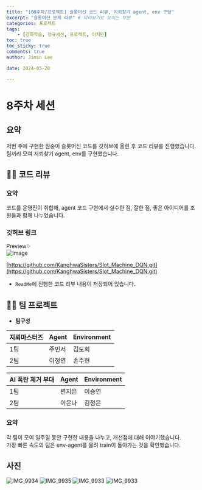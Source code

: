 ```yaml
---
title: "[08주차/프로젝트] 슬롯머신 코드 리뷰, 지뢰찾기 agent, env 구현"  
excerpt: "슬롯머신 문제 리뷰" # 미리보기로 보이는 부분  
categories: 프로젝트  
tags: 
    - [강화학습, 정규세션, 프로젝트, 이지민]  
toc: true  
toc_sticky: true  
comments: true  
author: Jimin Lee  

date: 2024-05-20

---
```


# 8주차 세션

## 요약
저번 주에 구현한 원숭이 슬롯머신 코드를 깃허브에 올린 후 코드 리뷰를 진행했습니다.   
팀끼리 모여 지뢰찾기 agent, env를 구현했습니다. 

## 👩‍💻 코드 리뷰
### 요약
코드를 운영진이 취합해, agent 코드 구현에서 실수한 점, 잘한 점, 좋은 아이디어를 조원들과 함께 나누었습니다. 
### 깃허브 링크
Preview✨  
![image](https://github.com/KanghwaSisters/kanghwasisters.github.io/assets/126959470/81baadc8-3b03-4b7e-8066-de67efe451ee)  

[https://github.com/KanghwaSisters/Slot_Machine_DQN.git](https://github.com/KanghwaSisters/Slot_Machine_DQN.git)
- `ReadMe`에 진행한 코드 리뷰 내용이 저장되어 있습니다.  

## 👩‍💻 팀 프로젝트 
- **팀구성**   

| 지뢰마스터즈 | Agent | Environment |
| --- |-----|-------------|
| 1팀 | 주민서 | 김도희         |
| 2팀 | 이정연 | 손주현         |

| AI 폭탄 제거 부대 | Agent | Environment |
| --- |-------|-------------|
| 1팀  | 변지은   | 이승연         |
| 2팀 | 이은나   | 김정은         |

### 요약
각 팀이 모여 일주일 동안 구현한 내용을 나누고, 개선점에 대해 이야기했습니다.  
가장 빠른 속도의 팀은 env-agent를 물려 train이 돌아가는 것을 확인했습니다. 


## 사진
![IMG_9934](https://github.com/KanghwaSisters/kanghwasisters.github.io/assets/126959470/4aa4b53e-08f1-4cad-9d4a-f981859d55d2)
![IMG_9935](https://github.com/KanghwaSisters/kanghwasisters.github.io/assets/126959470/7c2fee98-18eb-471c-a9cd-dd0699c65b63)
![IMG_9933](https://github.com/KanghwaSisters/kanghwasisters.github.io/assets/126959470/50c2222e-941e-4660-915b-965dc0b0c265)
![IMG_9933](https://github.com/KanghwaSisters/kanghwasisters.github.io/assets/126959470/897d9f11-73e8-482a-82ec-e9c0b263db09)


